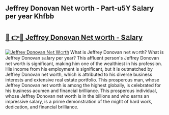 ## Jeffrey Donovan N𝚎t w𝚘rth - Part-u5Y S𝚊lary per year Khfbb

# <h2><a href="http://gc0q4k.nevu.top/?p=Jeffrey+Donovan">🔗 👉🔴 Jeffrey Donovan N𝚎t w𝚘rth - S𝚊lary</a></h2>

[![Jeffrey Donovan N𝚎t W𝚘rth](https://i.imgur.com/Oavwk0R.jpeg)](http://gc0q4k.nevu.top/?p=Jeffrey+Donovan)
What is Jeffrey Donovan n𝚎t w𝚘rth? What is Jeffrey Donovan s𝚊lary per year?
This affluent person's Jeffrey Donovan net worth is significant, making him one of the wealthiest in his profession. His income from his employment is significant, but it is outmatched by Jeffrey Donovan net worth, which is attributed to his diverse business interests and extensive real estate portfolio. This prosperous man, whose Jeffrey Donovan net worth is among the highest globally, is celebrated for his business acumen and financial brilliance. This prosperous individual, whose Jeffrey Donovan net worth is in the billions and who earns an impressive salary, is a prime demonstration of the might of hard work, dedication, and financial brilliance.
